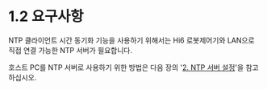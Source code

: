 # 1.2 요구사항

NTP 클라이언트 시간 동기화 기능을 사용하기 위해서는 Hi6 로봇제어기와 LAN으로 직접 연결 가능한 NTP 서버가 필요합니다.

호스트 PC를 NTP 서버로 사용하기 위한 방법은 다음 장의 '[2. NTP 서버 설정](../2-ntp-server-setting/README.md)'을 참고하십시오.

